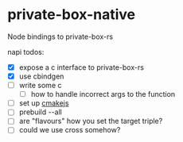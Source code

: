 # private-box-native

Node bindings to private-box-rs

napi todos:
 - [x] expose a c interface to private-box-rs
 - [x] use cbindgen
 - [ ] write some c
   - [ ] how to handle incorrect args to the function
 - [ ] set up [cmakejs](https://stackoverflow.com/questions/31162438/how-can-i-build-rust-code-with-a-c-qt-cmake-project)
 - [ ] prebuild --all 
  - [ ] are "flavours" how you set the target triple?
 - [ ] could we use cross somehow? 
